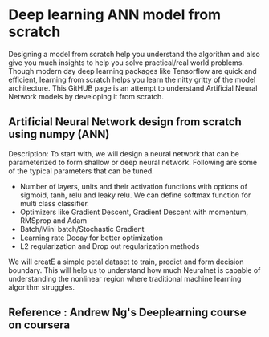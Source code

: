 # Deep learning ANN model from scratch
Designing a model from scratch help you understand the algorithm and also give you much insights to help you solve practical/real world problems. Though modern day deep learning packages like Tensorflow are quick and efficient, learning from scratch helps you learn the nitty gritty of the model architecture. This GitHUB page is an attempt to understand Artificial Neural Network models by developing it from scratch. 

## Artificial Neural Network design from scratch using numpy (ANN)
Description:
To start with, we will design a neural network that can be parameterized to form shallow or deep neural network. Following are some of the typical parameters that can be tuned.
- Number of layers, units and their activation functions with options of sigmoid, tanh, relu and leaky relu. We can define softmax function for multi class classifier.
- Optimizers like Gradient Descent, Gradient Descent with momentum, RMSprop and Adam
- Batch/Mini batch/Stochastic Gradient
- Learning rate Decay for better optimization
- L2 regularization and Drop out regularization methods

We will creatE a simple petal dataset to train, predict and form decision boundary. This will help us to understand how much Neuralnet is capable of understanding the nonlinear region where traditional machine learning algorithm struggles.

## Reference : Andrew Ng's Deeplearning course on coursera
